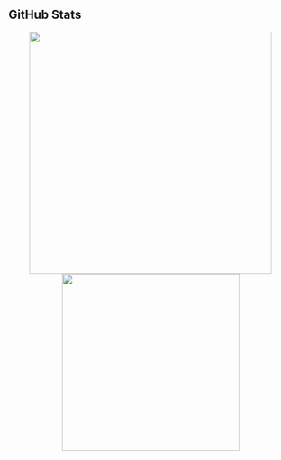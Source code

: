 ## GitHub Stats

<div align="center">

<img width="430" src="https://github-readme-stats.vercel.app/api?username=mromnes&theme=dark&show_icons=true&hide=stars" />

<img width="315" src="https://github-readme-stats.vercel.app/api/top-langs/?username=mromnes&langs_count=8&theme=dark&show_icons=true&hide=stars" />

<div />
